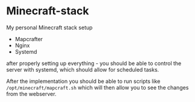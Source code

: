 # Minecraft-stack

My personal Minecraft stack setup


+ Mapcrafter
+ Nginx
+ Systemd

after properly setting up everything - you should be able to control the server with systemd, which should allow for scheduled tasks.

After the implementation you should be able to run scripts like
`/opt/minecraft/mapcraft.sh`
which will then allow you to see the changes from the webserver.

